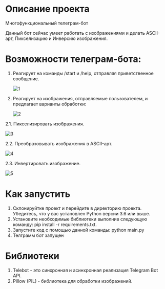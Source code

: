 # Описание проекта

  Многофункциональный телеграм-бот

  Данный бот сейчас умеет работать с изображениями и делать ASCII-арт, Пикселизацию и Инверсию изображения. 


# Возможности телеграм-бота:

1. Реагирует на команды /start и /help, отправляя приветственное сообщение.

   ![1](https://github.com/user-attachments/assets/cf7a9e23-e63a-42e1-9b08-1bd7717de9c3)

2. Реагирует на изображения, отправляемые пользователем, и предлагает варианты обработки:

   ![2](https://github.com/user-attachments/assets/25113b66-18c6-4d05-af9f-bfb54feb3425)

2.1. Пикселизировать изображения.

  ![3](https://github.com/user-attachments/assets/a45f38cc-17eb-449c-9c9a-5f6c83c958e5)

2.2. Преобразовывать изображения в ASCII-арт.

  ![4](https://github.com/user-attachments/assets/faa0f0c0-2b96-460d-aed8-625b7f0c8c6c)

2.3. Инвертировать изображение.

  ![5](https://github.com/user-attachments/assets/3a405d8c-4597-4460-b396-071b8d03a952)

# Как запустить
  
  1. Склонируйтке проект и перейдите в директорию проекта. Убедитесь, что у вас установлен Python версии 3.6 или выше.
  2. Установите необходимые библиотеки выполнив следующую команду: pip install -r requirements.txt.
  3. Запустите код с помощью данной команды: python main.py
  4. Телграмм бот запущен

# Библиотеки

1. Telebot - это синхронная и асинхронная реализация Telegram Bot API.
2. Pillow (PIL) - библиотека для обработки изображений.
